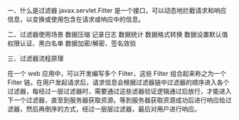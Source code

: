 一、什么是过滤器
javax.servlet.Filter 是一个接口，可以动态地拦截请求和响应信息，以变换或使用包含在请求或响应中的信息。

二、过滤器使用场景
数据压缩
记录日志
数据统计
数据格式转换
数据设置默认值
权限认证、黑白名单
数据加密/解密、签名效验

三、过滤器流程原理

在一个 web 应用中，可以开发编写多个 Filter，这些 Filter 组合起来称之为一个 Filter 链。在用户发起请求后，请求信息会根据过滤器链中过滤器的顺序进入各个过滤器，每经过一层过滤器时，需要通过这些滤器验证逻辑通过后放行，才能进入下一个过滤器，直至到服务器获取资源。等到服务器获取资源成功后进行响应给过滤器，然后再倒序的方式，经过一层层过滤器，最后对用户进行响应。